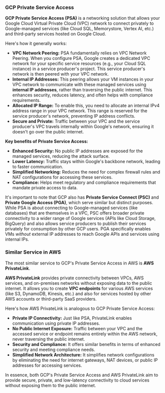### GCP Private Service Access

**GCP Private Service Access (PSA)** is a networking solution that allows your Google Cloud Virtual Private Cloud (VPC) network to connect privately to Google-managed services (like Cloud SQL, Memorystore, Vertex AI, etc.) and third-party services hosted on Google Cloud.

Here's how it generally works:

* **VPC Network Peering:** PSA fundamentally relies on VPC Network Peering. When you configure PSA, Google creates a dedicated VPC network for your specific service resources (e.g., your Cloud SQL instance) in a service producer's project. This service producer's network is then peered with your VPC network.
* **Internal IP Addresses:** This peering allows your VM instances in your VPC network to communicate with these managed services using **internal IP addresses**, rather than traversing the public internet. This enhances security, reduces latency, and often helps with compliance requirements.
* **Allocated IP Range:** To enable this, you need to allocate an internal IPv4 address range in your VPC network. This range is reserved for the service producer's network, preventing IP address conflicts.
* **Secure and Private:** Traffic between your VPC and the service producer's VPC travels internally within Google's network, ensuring it doesn't go over the public internet.

**Key benefits of Private Service Access:**

* **Enhanced Security:** No public IP addresses are exposed for the managed services, reducing the attack surface.
* **Lower Latency:** Traffic stays within Google's backbone network, leading to faster communication.
* **Simplified Networking:** Reduces the need for complex firewall rules and NAT configurations for accessing these services.
* **Compliance:** Helps meet regulatory and compliance requirements that mandate private access to data.

It's important to note that GCP also has **Private Service Connect (PSC)** and **Private Google Access (PGA)**, which serve similar but distinct purposes. While PSA is about connecting to Google-managed services (like databases) that are themselves in a VPC, PSC offers broader private connectivity to a wider range of Google services (APIs like Cloud Storage, BigQuery) and also allows service producers to publish their services privately for consumption by other GCP users. PGA specifically enables VMs *without* external IP addresses to reach Google APIs and services using internal IPs.

### Similar Service in AWS

The most similar service to GCP's Private Service Access in AWS is **AWS PrivateLink**.

**AWS PrivateLink** provides private connectivity between VPCs, AWS services, and on-premises networks without exposing data to the public internet. It allows you to create **VPC endpoints** for various AWS services (like S3, DynamoDB, Kinesis, etc.) and also for services hosted by other AWS accounts or third-party SaaS providers.

Here's how AWS PrivateLink is analogous to GCP Private Service Access:

* **Private IP Connectivity:** Just like PSA, PrivateLink enables communication using private IP addresses.
* **No Public Internet Exposure:** Traffic between your VPC and the accessed service or endpoint remains entirely within the AWS network, never traversing the public internet.
* **Security and Compliance:** It offers similar benefits in terms of enhanced security and meeting compliance needs.
* **Simplified Network Architecture:** It simplifies network configurations by eliminating the need for internet gateways, NAT devices, or public IP addresses for accessing services.

In essence, both GCP's Private Service Access and AWS PrivateLink aim to provide secure, private, and low-latency connectivity to cloud services without exposing them to the public internet.
